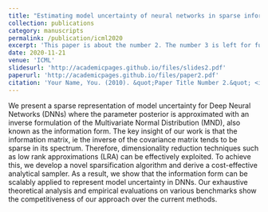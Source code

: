 ```yaml
---
title: "Estimating model uncertainty of neural networks in sparse information form"
collection: publications
category: manuscripts
permalink: /publication/icml2020
excerpt: 'This paper is about the number 2. The number 3 is left for future work.'
date: 2020-11-21
venue: 'ICML'
slidesurl: 'http://academicpages.github.io/files/slides2.pdf'
paperurl: 'http://academicpages.github.io/files/paper2.pdf'
citation: 'Your Name, You. (2010). &quot;Paper Title Number 2.&quot; <i>Journal 1</i>. 1(2).'
---
```


We present a sparse representation of model uncertainty for Deep Neural Networks (DNNs) where the parameter posterior is approximated with an inverse formulation of the Multivariate Normal Distribution (MND), also known as the information form. The key insight of our work is that the information matrix, ie the inverse of the covariance matrix tends to be sparse in its spectrum. Therefore, dimensionality reduction techniques such as low rank approximations (LRA) can be effectively exploited. To achieve this, we develop a novel sparsification algorithm and derive a cost-effective analytical sampler. As a result, we show that the information form can be scalably applied to represent model uncertainty in DNNs. Our exhaustive theoretical analysis and empirical evaluations on various benchmarks show the competitiveness of our approach over the current methods.
